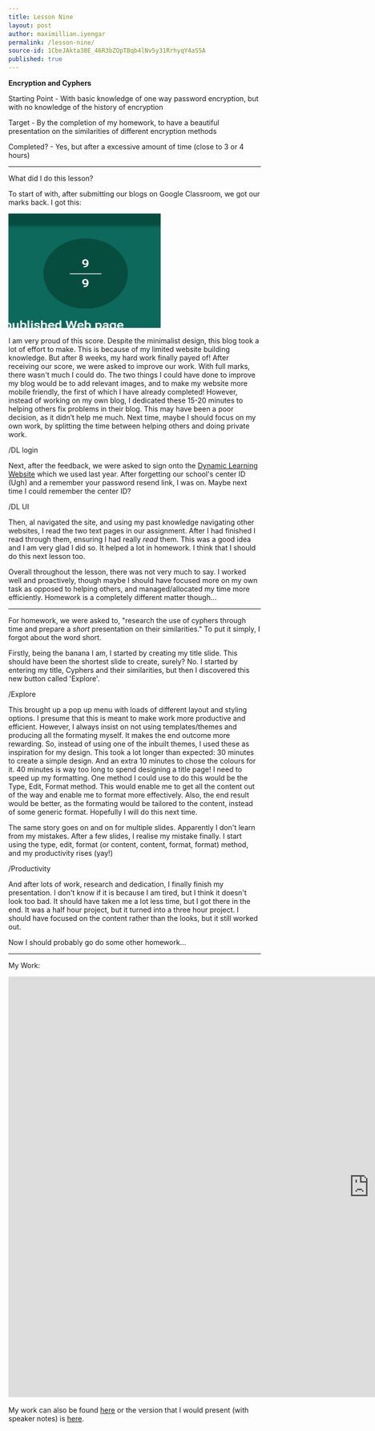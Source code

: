 ```yaml
---
title: Lesson Nine
layout: post
author: maximillian.iyengar
permalink: /lesson-nine/
source-id: 1CbeJAkta38E_46R3bZOpTBqb4lNv5y31RrhyqY4aS5A
published: true
---
```

**Encryption and Cyphers**

 

Starting Point - With basic knowledge of one way password encryption, but with no knowledge of the history of encryption

Target - By the completion of my homework, to have a beautiful presentation on the similarities of different encryption methods

Completed? - Yes, but after a excessive amount of time (close to 3 or 4 hours)

***

What did I do this lesson?

To start of with, after submitting our blogs on Google Classroom, we got our marks back. I got this:

<img src="/_images/Lesson_Nine/Google_Classroom_Score.png" alt="9 out of 9" style="width:304px;height:228px;">

I am very proud of this score. Despite the minimalist design, this blog took a lot of effort to make. This is because of my limited website building knowledge. But after 8 weeks, my hard work finally payed of! After receiving our score, we were asked to improve our work. With full marks, there wasn't much I could do. The two things I could have done to improve my blog would be to add relevant images, and to make my website more mobile friendly, the first of which I have already completed! However, instead of working on my own blog, I dedicated these 15-20 minutes to helping others fix problems in their blog. This may have been a poor decision, as it didn’t help me much. Next time, maybe I should focus on my own work, by splitting the time between helping others and doing private work.

/DL login

Next, after the feedback, we were asked to sign onto the <a href="http://my.dynamic-learning.co.uk">Dynamic Learning Website</a> which we used last year. After forgetting our school's center ID (Ugh) and a remember your password resend link, I was on. Maybe next time I could remember the center ID?

/DL UI

Then, aI navigated the site, and using my past knowledge navigating other websites, I read the two text pages in our assignment. After I had finished I read through them, ensuring I had really *read* them. This was a good idea and I am very glad I did so. It helped a lot in homework. I think that I should do this next lesson too.

Overall throughout the lesson, there was not very much to say. I worked well and proactively, though maybe I should have focused more on my own task as opposed to helping others, and managed/allocated my time more efficiently. Homework is a completely different matter though…

***

For homework, we were asked to, "research the use of cyphers through time and prepare a *short* presentation on their similarities." To put it simply, I forgot about the word short.

Firstly, being the banana I am, I started by creating my title slide. This should have been the shortest slide to create, surely? No. I started by entering my title, Cyphers and their similarities, but then I discovered this new button called 'Explore'.

/Explore

This brought up a pop up menu with loads of different layout and styling options. I presume that this is meant to make work more productive and efficient. However, I always insist on not using templates/themes and producing all the formating myself. It makes the end outcome more rewarding. So, instead of using one of the inbuilt themes, I used these as inspiration for my design. This took a lot longer than expected: 30 minutes to create a simple design. And an extra 10 minutes to chose the colours for it. 40 minutes is way too long to spend designing a title page! I need to speed up my formatting. One method I could use to do this would be the Type, Edit, Format method. This would enable me to get all the content out of the way and enable me to format more effectively. Also, the end result would be better, as the formating would be tailored to the content, instead of some generic format. Hopefully I will do this next time.

The same story goes on and on for multiple slides. Apparently I don't learn from my mistakes. After a few slides, I realise my mistake finally. I start using the type, edit, format (or content, content, format, format) method, and my productivity rises (yay!)

/Productivity

And after lots of work, research and dedication, I finally finish my presentation. I don't know if it is because I am tired, but I think it doesn't look too bad. It should have taken me a lot less time, but I got there in the end. It was a half hour project, but it turned into a three hour project. I should have focused on the content rather than the looks, but it still worked out. 

Now I should probably go do some other homework...

***

My Work:

<iframe src="https://docs.google.com/presentation/d/1PR0rbrg6P-9HdZs51luvo1wFZ_PnfrN9UBbyC1_NNMc/embed?start=false&loop=false&delayms=5000" frameborder="0" width="1440" height="839" allowfullscreen="true" mozallowfullscreen="true" webkitallowfullscreen="true"></iframe>

My work can also be found <a href="https://docs.google.com/presentation/d/1PR0rbrg6P-9HdZs51luvo1wFZ_PnfrN9UBbyC1_NNMc/edit?usp=sharing">here</a> or the version that I would present (with speaker notes) is <a href="[https://docs.google.com/presentation/d/1aHQ1N9zOb77KBBdKuWgwYcQ7OjC_tygajet2u23oz-w/edit?usp=sharing](https://docs.google.com/presentation/d/1aHQ1N9zOb77KBBdKuWgwYcQ7OjC_tygajet2u23oz-w/edit?usp=sharing)">here</a>.

